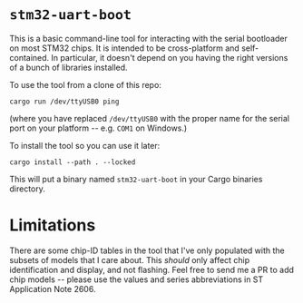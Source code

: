 # `stm32-uart-boot`

This is a basic command-line tool for interacting with the serial bootloader on
most STM32 chips. It is intended to be cross-platform and self-contained. In
particular, it doesn't depend on you having the right versions of a bunch of
libraries installed.

To use the tool from a clone of this repo:

`cargo run /dev/ttyUSB0 ping`

(where you have replaced `/dev/ttyUSB0` with the proper name for the serial port
on your platform -- e.g. `COM1` on Windows.)

To install the tool so you can use it later:

`cargo install --path . --locked`

This will put a binary named `stm32-uart-boot` in your Cargo binaries directory.

# Limitations

There are some chip-ID tables in the tool that I've only populated with the
subsets of models that I care about. This _should_ only affect chip
identification and display, and not flashing. Feel free to send me a PR to add
chip models -- please use the values and series abbreviations in ST Application
Note 2606.

